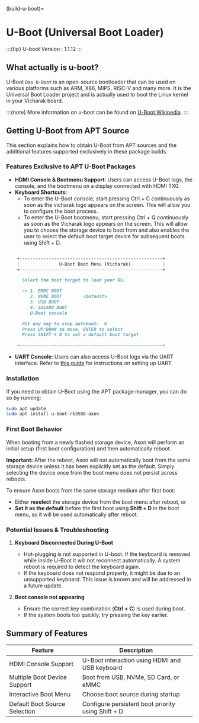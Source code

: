 (build-u-boot)=

# U-Boot (Universal Boot Loader)

:::{tip}
U-boot Version : 1.1.12
:::


## What actually is u-boot?

U-Boot `Das U-Boot` is an open-source bootloader that can be used on various
platforms such as ARM, X86, MIPS, RISC-V and many more.
It is the Universal Boot Loader project and is actually used to boot the
Linux kernel in your Vicharak board.

:::{note}
More information on u-boot can be found on [U-Boot Wikipedia](https://en.wikipedia.org/wiki/Das_U-Boot).
:::

## Getting U-Boot from APT Source

This section explains how to obtain U-Boot from APT sources and the additional features supported exclusively in these package builds.

### Features Exclusive to APT U-Boot Packages
- **HDMI Console & Bootmenu Support**: Users can access U-Boot logs, the console, and the bootmenu on a display connected with HDMI TX0.
- **Keyboard Shortcuts**:
  - To enter the U-Boot console, start pressing Ctrl + C continuously as soon as the vicharak logo appears on the screen. This will allow you to configure the boot process.
  - To enter the U-Boot bootmenu, start pressing Ctrl + Q continuously as soon as the Vicharak logo appears on the screen. This will allow you to choose the storage device to boot from and also enables the user to select the default boot target device for subsequent boots using Shift + D.

````markdown

    +------------------------------------------------------+
    |               U-Boot Boot Menu (Vicharak)            |
    +------------------------------------------------------+

      Select the boot target to load your OS:

      -> 1. EMMC BOOT
         2. NVME BOOT        <Default>
         3. USB BOOT
         4. SDCARD BOOT
         U-Boot console

      Hit any key to stop autoboot:  6
      Press UP/DOWN to move, ENTER to select
      Press SHIFT + D to set a default boot target

    +------------------------------------------------------+

````

- **UART Console**: Users can also access U-Boot logs via the UART interface. Refer to [this guide](https://docs.vicharak.in/vicharak_sbcs/axon/axon-getting-started/#using-serial-console) for instructions on setting up UART.

### Installation
If you need to obtain U-Boot using the APT package manager, you can do so by running:

```sh
sudo apt update
sudo apt install u-boot-rk3588-axon
```

### First Boot Behavior

When booting from a newly flashed storage device, Axon will perform an initial setup (first boot configuration) and then automatically reboot.

**Important:** After the reboot, Axon will not automatically boot from the same storage device unless it has been explicitly set as the default. Simply selecting the device once from the boot menu does not persist across reboots.

To ensure Axon boots from the same storage medium after first boot:

- Either **reselect** the storage device from the boot menu after reboot, or
- **Set it as the default** before the first boot using **Shift + D** in the boot menu, so it will be used automatically after reboot.

### Potential Issues & Troubleshooting
1. **Keyboard Disconnected During U-Boot**
   - Hot-plugging is not supported in U-boot. If the keyboard is removed while inside U-Boot it will not reconnect automatically. A system reboot is required to detect the keyboard again.
   - If the keyboard does not respond properly, it might be due to an unsupported keyboard. This issue is known and will be addressed in a future update.

2. **Boot console not appearing**
   - Ensure the correct key combination (**Ctrl + C**) is used during boot.
   - If the system boots too quickly, try pressing the key earlier.

## Summary of Features

| Feature                       | Description                                        |
| ----------------------------- | -------------------------------------------------- |
| HDMI Console Support          | U-Boot interaction using HDMI and USB keyboard     |
| Multiple Boot Device Support  | Boot from USB, NVMe, SD Card, or eMMC              |
| Interactive Boot Menu         | Choose boot source during startup                  |
| Default Boot Source Selection | Configure persistent boot priority using Shift + D |

